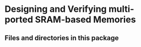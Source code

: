 # Designing and Verifying multi-ported SRAM-based Memories



## Files and directories in this package